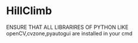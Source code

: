# HillClimb

ENSURE THAT ALL LIBRARIRES OF PYTHON LIKE openCV,cvzone,pyautogui  are installed in your cmd
